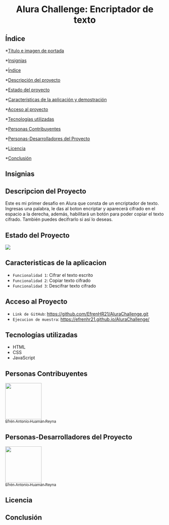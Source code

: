 <h1 align="center"> Alura Challenge: Encriptador de texto </h1>

## Índice
*[Título e imagen de portada](#Título-e-imagen-de-portada)

*[Insignias](#insignias)

*[Índice](#índice)

*[Descripción del proyecto](#descripción-del-proyecto)

*[Estado del proyecto](#Estado-del-proyecto)

*[Características de la aplicación y demostración](#Características-de-la-aplicación-y-demostración)

*[Acceso al proyecto](#acceso-proyecto)

*[Tecnologías utilizadas](#tecnologías-utilizadas)

*[Personas Contribuyentes](#personas-contribuyentes)

*[Personas-Desarrolladores del Proyecto](#personas-desarrolladores)

*[Licencia](#licencia)

*[Conclusión](#conclusión)

## Insignias


## Descripcion del Proyecto
Este es mi primer desafio en Alura que consta de un encriptador de texto. Ingresas una palabra, le das al boton encriptar y aparecerá cifrado en el espacio a la derecha, además, habilitará un botón para poder copiar el texto cifrado. También puedes decifrarlo si así lo deseas.

## Estado del Proyecto
<p align="left">
   <img src="https://img.shields.io/badge/STATUS-COMPLETADO-green">
   </p>

## Caracteristicas de la aplicacion
- `Funcionalidad 1`: Cifrar el texto escrito
- `Funcionalidad 2`: Copiar texto cifrado
- `Funcionalidad 3`: Descifrar texto cifrado 

## Acceso al Proyecto
- `Link de GitHub`: https://github.com/EfrenHR21/AluraChallenge.git 
- `Ejecucion de muestra`: https://efrenhr21.github.io/AluraChallenge/

## Tecnologías utilizadas
* HTML
* CSS
* JavaScript

## Personas Contribuyentes
[<img src="https://avatars.githubusercontent.com/%3CEfrenHR21%3E" width=115><br><sub>Efrén Antonio Huamán Reyna</sub>](https://github.com/EfrenHR21) 

## Personas-Desarrolladores del Proyecto
[<img src="https://avatars.githubusercontent.com/%3CEfrenHR21%3E" width=115><br><sub>Efrén Antonio Huamán Reyna</sub>](https://github.com/EfrenHR21) 

## Licencia


## Conclusión

